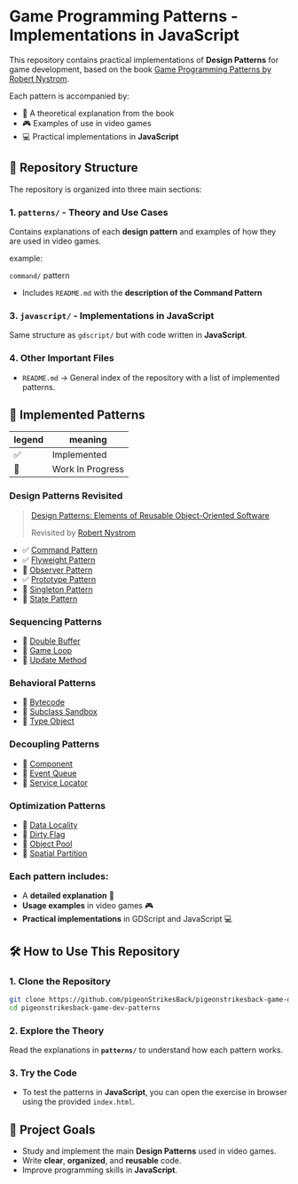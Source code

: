 # Game Programming Patterns - Implementations in<!-- GDScript and--> JavaScript

This repository contains practical implementations of **Design Patterns** for game development, based on the book [Game Programming Patterns by Robert Nystrom](https://gameprogrammingpatterns.com/).

Each pattern is accompanied by:

- 📖 A theoretical explanation from the book
- 🎮 Examples of use in video games
- 💻 Practical implementations in<!--**GDScript (Godot)** and--> **JavaScript**

## 📂 Repository Structure

The repository is organized into three main sections:

### 1. `patterns/` - Theory and Use Cases

Contains explanations of each **design pattern** and examples of how they are used in video games.

example:

`command/` pattern

- Includes `README.md` with the **description of the Command Pattern**

<!--

### 2️. `gdscript/` - Implementations in Godot

Contains **GDScript** implementations of the patterns with practical exercises.

Each pattern has its own folder (`command/`, etc.) with:

- `README.md`
  
  Contains a reference to the theory (`patterns/command/README.md`) and describes the exercises.

- `ex_N_title/`
  
  Contains the file `ex_N_title.gd` with the exercise implementation.

-->


### 3️. `javascript/` - Implementations in JavaScript

Same structure as `gdscript/` but with code written in **JavaScript**.

### 4️. Other Important Files

- `README.md` → General index of the repository with a list of implemented patterns.

<!--
- `CONTRIBUTING.md` → Guidelines for contributing to the project.
-->

## 📌 Implemented Patterns
| legend | meaning |
| --- | --- |
| ✅ | Implemented |
| 🚧 | Work In Progress |

### Design Patterns Revisited

> [Design Patterns: Elements of Reusable Object-Oriented Software](https://isbndb.com/book/9780201633610)
>
> Revisited by [Robert Nystrom](https://stuffwithstuff.com/)

- ✅ [Command Pattern](patterns/command/README.md)
- ✅ [Flyweight Pattern](patterns/Flyweight/README.md)
- 🚧 [Observer Pattern](#)
- ✅ [Prototype Pattern](patterns/prototype/README.md)
- 🚧 [Singleton Pattern](#)
- 🚧 [State Pattern](#)

### Sequencing Patterns

- 🚧 [Double Buffer](#)
- 🚧 [Game Loop](#)
- 🚧 [Update Method](#)

### Behavioral Patterns

- 🚧 [Bytecode](#)
- 🚧 [Subclass Sandbox](#)
- 🚧 [Type Object](#)

### Decoupling Patterns

- 🚧 [Component](#)
- 🚧 [Event Queue](#)
- 🚧 [Service Locator](#)

### Optimization Patterns

- 🚧 [Data Locality](#)
- 🚧 [Dirty Flag](#)
- 🚧 [Object Pool](#)
- 🚧 [Spatial Partition](#)

### Each pattern includes:

- A **detailed explanation** 📖
- **Usage examples** in video games 🎮
- **Practical implementations** in GDScript and JavaScript 💻  

## 🛠️ How to Use This Repository

### 1. Clone the Repository

```sh
git clone https://github.com/pigeonStrikesBack/pigeonstrikesback-game-dev-patterns.git
cd pigeonstrikesback-game-dev-patterns
```

### 2️. Explore the Theory

Read the explanations in **`patterns/`** to understand how each pattern works.

### 3️. Try the Code

<!-- - To test the patterns in **Godot**, open the `gdscript/` folder in your project. -->
- To test the patterns in **JavaScript**, you can open the exercise in browser using the provided `index.html`.

## 🎯 Project Goals

- Study and implement the main **Design Patterns** used in video games.
- Write **clear**, **organized**, and **reusable** code.
- Improve programming skills in <!--**Godot** and--> **JavaScript**.

<!--
    If you have suggestions or want to contribute, feel free to open an issue or a pull request! 🚀
-->